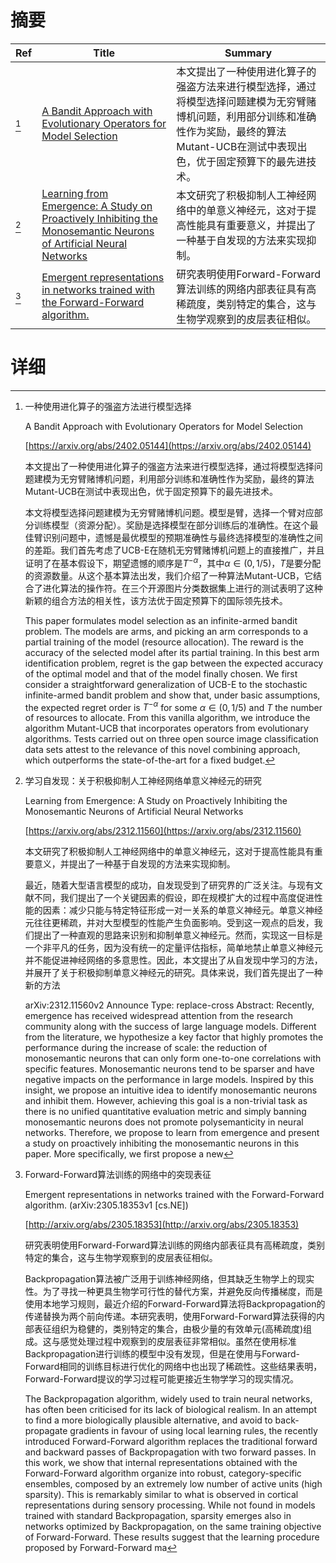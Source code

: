 # 摘要

| Ref | Title | Summary |
| --- | --- | --- |
| [^1] | [A Bandit Approach with Evolutionary Operators for Model Selection](https://arxiv.org/abs/2402.05144) | 本文提出了一种使用进化算子的强盗方法来进行模型选择，通过将模型选择问题建模为无穷臂赌博机问题，利用部分训练和准确性作为奖励，最终的算法Mutant-UCB在测试中表现出色，优于固定预算下的最先进技术。 |
| [^2] | [Learning from Emergence: A Study on Proactively Inhibiting the Monosemantic Neurons of Artificial Neural Networks](https://arxiv.org/abs/2312.11560) | 本文研究了积极抑制人工神经网络中的单意义神经元，这对于提高性能具有重要意义，并提出了一种基于自发现的方法来实现抑制。 |
| [^3] | [Emergent representations in networks trained with the Forward-Forward algorithm.](http://arxiv.org/abs/2305.18353) | 研究表明使用Forward-Forward算法训练的网络内部表征具有高稀疏度，类别特定的集合，这与生物学观察到的皮层表征相似。 |

# 详细

[^1]: 一种使用进化算子的强盗方法进行模型选择

    A Bandit Approach with Evolutionary Operators for Model Selection

    [https://arxiv.org/abs/2402.05144](https://arxiv.org/abs/2402.05144)

    本文提出了一种使用进化算子的强盗方法来进行模型选择，通过将模型选择问题建模为无穷臂赌博机问题，利用部分训练和准确性作为奖励，最终的算法Mutant-UCB在测试中表现出色，优于固定预算下的最先进技术。

    

    本文将模型选择问题建模为无穷臂赌博机问题。模型是臂，选择一个臂对应部分训练模型（资源分配）。奖励是选择模型在部分训练后的准确性。在这个最佳臂识别问题中，遗憾是最优模型的预期准确性与最终选择模型的准确性之间的差距。我们首先考虑了UCB-E在随机无穷臂赌博机问题上的直接推广，并且证明了在基本假设下，期望遗憾的顺序是$T^{-\alpha}$，其中$\alpha \in (0,1/5)$，$T$是要分配的资源数量。从这个基本算法出发，我们介绍了一种算法Mutant-UCB，它结合了进化算法的操作符。在三个开源图片分类数据集上进行的测试表明了这种新颖的组合方法的相关性，该方法优于固定预算下的国际领先技术。

    This paper formulates model selection as an infinite-armed bandit problem. The models are arms, and picking an arm corresponds to a partial training of the model (resource allocation). The reward is the accuracy of the selected model after its partial training. In this best arm identification problem, regret is the gap between the expected accuracy of the optimal model and that of the model finally chosen. We first consider a straightforward generalization of UCB-E to the stochastic infinite-armed bandit problem and show that, under basic assumptions, the expected regret order is $T^{-\alpha}$ for some $\alpha \in (0,1/5)$ and $T$ the number of resources to allocate. From this vanilla algorithm, we introduce the algorithm Mutant-UCB that incorporates operators from evolutionary algorithms. Tests carried out on three open source image classification data sets attest to the relevance of this novel combining approach, which outperforms the state-of-the-art for a fixed budget.
    
[^2]: 学习自发现：关于积极抑制人工神经网络单意义神经元的研究

    Learning from Emergence: A Study on Proactively Inhibiting the Monosemantic Neurons of Artificial Neural Networks

    [https://arxiv.org/abs/2312.11560](https://arxiv.org/abs/2312.11560)

    本文研究了积极抑制人工神经网络中的单意义神经元，这对于提高性能具有重要意义，并提出了一种基于自发现的方法来实现抑制。

    

    最近，随着大型语言模型的成功，自发现受到了研究界的广泛关注。与现有文献不同，我们提出了一个关键因素的假设，即在规模扩大的过程中高度促进性能的因素：减少只能与特定特征形成一对一关系的单意义神经元。单意义神经元往往更稀疏，并对大型模型的性能产生负面影响。受到这一观点的启发，我们提出了一种直观的思路来识别和抑制单意义神经元。然而，实现这一目标是一个非平凡的任务，因为没有统一的定量评估指标，简单地禁止单意义神经元并不能促进神经网络的多意思性。因此，本文提出了从自发现中学习的方法，并展开了关于积极抑制单意义神经元的研究。具体来说，我们首先提出了一种新的方法

    arXiv:2312.11560v2 Announce Type: replace-cross  Abstract: Recently, emergence has received widespread attention from the research community along with the success of large language models. Different from the literature, we hypothesize a key factor that highly promotes the performance during the increase of scale: the reduction of monosemantic neurons that can only form one-to-one correlations with specific features. Monosemantic neurons tend to be sparser and have negative impacts on the performance in large models. Inspired by this insight, we propose an intuitive idea to identify monosemantic neurons and inhibit them. However, achieving this goal is a non-trivial task as there is no unified quantitative evaluation metric and simply banning monosemantic neurons does not promote polysemanticity in neural networks. Therefore, we propose to learn from emergence and present a study on proactively inhibiting the monosemantic neurons in this paper. More specifically, we first propose a new
    
[^3]: Forward-Forward算法训练的网络中的突现表征

    Emergent representations in networks trained with the Forward-Forward algorithm. (arXiv:2305.18353v1 [cs.NE])

    [http://arxiv.org/abs/2305.18353](http://arxiv.org/abs/2305.18353)

    研究表明使用Forward-Forward算法训练的网络内部表征具有高稀疏度，类别特定的集合，这与生物学观察到的皮层表征相似。

    

    Backpropagation算法被广泛用于训练神经网络，但其缺乏生物学上的现实性。为了寻找一种更具生物学可行性的替代方案，并避免反向传播梯度，而是使用本地学习规则，最近介绍的Forward-Forward算法将Backpropagation的传递替换为两个前向传递。本研究表明，使用Forward-Forward算法获得的内部表征组织为稳健的，类别特定的集合，由极少量的有效单元(高稀疏度)组成。这与感觉处理过程中观察到的皮层表征非常相似。虽然在使用标准Backpropagation进行训练的模型中没有发现，但是在使用与Forward-Forward相同的训练目标进行优化的网络中也出现了稀疏性。这些结果表明，Forward-Forward提议的学习过程可能更接近生物学学习的现实情况。

    The Backpropagation algorithm, widely used to train neural networks, has often been criticised for its lack of biological realism. In an attempt to find a more biologically plausible alternative, and avoid to back-propagate gradients in favour of using local learning rules, the recently introduced Forward-Forward algorithm replaces the traditional forward and backward passes of Backpropagation with two forward passes. In this work, we show that internal representations obtained with the Forward-Forward algorithm organize into robust, category-specific ensembles, composed by an extremely low number of active units (high sparsity). This is remarkably similar to what is observed in cortical representations during sensory processing. While not found in models trained with standard Backpropagation, sparsity emerges also in networks optimized by Backpropagation, on the same training objective of Forward-Forward. These results suggest that the learning procedure proposed by Forward-Forward ma
    

